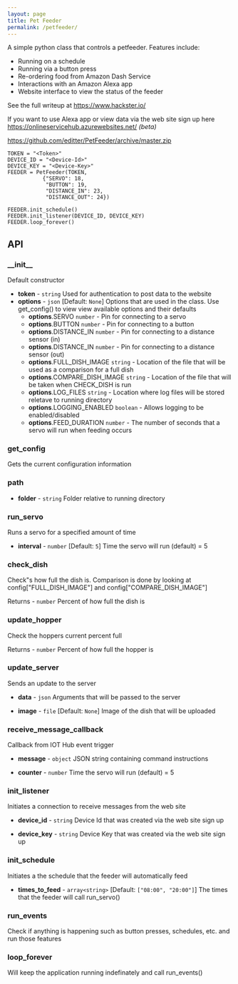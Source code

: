 ```yaml
---
layout: page
title: Pet Feeder
permalink: /petfeeder/
---
```


<!--# PetFeeder-->

A simple python class that controls a petfeeder.
Features include:
* Running on a schedule
* Running via a button press
* Re-ordering food from Amazon Dash Service
* Interactions with an Amazon Alexa app
* Website interface to view the status of the feeder

See the full writeup at <https://www.hackster.io/>

If you want to use Alexa app or view data via the web site sign up here <https://onlineservicehub.azurewebsites.net/> *(beta)*

<https://github.com/editter/PetFeeder/archive/master.zip>

```
TOKEN = "<Token>"
DEVICE_ID = "<Device-Id>"
DEVICE_KEY = "<Device-Key>"
FEEDER = PetFeeder(TOKEN,
           {"SERVO": 18,
            "BUTTON": 19,
            "DISTANCE_IN": 23,
            "DISTANCE_OUT": 24})

FEEDER.init_schedule()
FEEDER.init_listener(DEVICE_ID, DEVICE_KEY)
FEEDER.loop_forever()
```

## API


### \_\_init__
Default constructor
* **token** - `string`
Used for authentication to post data to the website
* **options** - `json` [Default: `None`]
Options that are used in the class. Use get_config() to view view available options and their defaults
  * **options**.SERVO `number` - Pin for connecting to a servo
  * **options**.BUTTON `number` - Pin for connecting to a button
  * **options**.DISTANCE_IN `number` - Pin for connecting to a distance sensor (in)
  * **options**.DISTANCE_IN `number` - Pin for connecting to a distance sensor (out)
  * **options**.FULL_DISH_IMAGE `string` - Location of the file that will be used as a comparison for a full dish
  * **options**.COMPARE_DISH_IMAGE `string` - Location of the file that will be taken when CHECK_DISH is run
  * **options**.LOG_FILES `string` - Location where log files will be stored reletave to running directory
  * **options**.LOGGING_ENABLED `boolean` - Allows logging to be enabled/disabled
  * **options**.FEED_DURATION `number` - The number of seconds that a servo will run when feeding occurs


### get_config
Gets the current configuration information


### path

* **folder** - `string`
Folder relative to running directory


### run_servo
Runs a servo for a specified amount of time

* **interval** - `number` [Default: `5`]
Time the servo will run (default) = 5


### check_dish
Check"s how full the dish is. Comparison is done by looking at config["FULL_DISH_IMAGE"] and config["COMPARE_DISH_IMAGE"]

Returns - `number`
Percent of how full the dish is


### update_hopper
Check the hoppers current percent full

Returns - `number`
Percent of how full the hopper is


### update_server
Sends an update to the server

* **data** - `json`
Arguments that will be passed to the server

* **image** - `file` [Default: `None`]
Image of the dish that will be uploaded


### receive_message_callback
Callback from IOT Hub event trigger

* **message** - `object`
JSON string containing command instructions

* **counter** - `number`
Time the servo will run (default) = 5


### init_listener
Initiates a connection to receive messages from the web site

* **device_id** - `string`
Device Id that was created via the web site sign up

* **device_key** - `string`
Device Key that was created via the web site sign up


### init_schedule
Initiates a the schedule that the feeder will automatically feed

* **times_to_feed** - `array<string>` [Default: `["08:00", "20:00"]`]
The times that the feeder will call run_servo()


### run_events
Check if anything is happening such as button presses, schedules, etc. and run those features


### loop_forever
Will keep the application running indefinately and call run_events()
